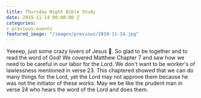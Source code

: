 ```yaml
---
title: Thursday Night Bible Study
date: 2019-11-14 00:00:00 Z
categories:
- previous-events
featured_image: "/images/previous/2019-11-14.jpg"
---
```


Yeeeep, just some crazy lovers of Jesus 🙌. So glad to be together and to read the word of God! We covered Matthew Chapter 7 and saw how we need to be careful in our labor for the Lord. We don't want to be worker's of lawlessness mentioned in verse 23. This chaptered showed that we can do many things for the Lord, yet the Lord may not approve them because he was not the initiator of these works. May we be like the prudent man in verse 24 who hears the word of the Lord and does them. 